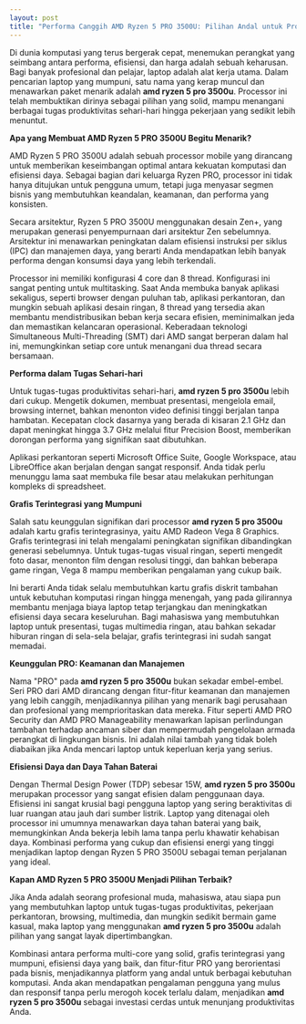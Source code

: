```yaml
---
layout: post
title: "Performa Canggih AMD Ryzen 5 PRO 3500U: Pilihan Andal untuk Produktivitas"
---
```


Di dunia komputasi yang terus bergerak cepat, menemukan perangkat yang seimbang antara performa, efisiensi, dan harga adalah sebuah keharusan. Bagi banyak profesional dan pelajar, laptop adalah alat kerja utama. Dalam pencarian laptop yang mumpuni, satu nama yang kerap muncul dan menawarkan paket menarik adalah **amd ryzen 5 pro 3500u**. Processor ini telah membuktikan dirinya sebagai pilihan yang solid, mampu menangani berbagai tugas produktivitas sehari-hari hingga pekerjaan yang sedikit lebih menuntut.

**Apa yang Membuat AMD Ryzen 5 PRO 3500U Begitu Menarik?**

AMD Ryzen 5 PRO 3500U adalah sebuah processor mobile yang dirancang untuk memberikan keseimbangan optimal antara kekuatan komputasi dan efisiensi daya. Sebagai bagian dari keluarga Ryzen PRO, processor ini tidak hanya ditujukan untuk pengguna umum, tetapi juga menyasar segmen bisnis yang membutuhkan keandalan, keamanan, dan performa yang konsisten.

Secara arsitektur, Ryzen 5 PRO 3500U menggunakan desain Zen+, yang merupakan generasi penyempurnaan dari arsitektur Zen sebelumnya. Arsitektur ini menawarkan peningkatan dalam efisiensi instruksi per siklus (IPC) dan manajemen daya, yang berarti Anda mendapatkan lebih banyak performa dengan konsumsi daya yang lebih terkendali.

Processor ini memiliki konfigurasi 4 core dan 8 thread. Konfigurasi ini sangat penting untuk multitasking. Saat Anda membuka banyak aplikasi sekaligus, seperti browser dengan puluhan tab, aplikasi perkantoran, dan mungkin sebuah aplikasi desain ringan, 8 thread yang tersedia akan membantu mendistribusikan beban kerja secara efisien, meminimalkan jeda dan memastikan kelancaran operasional. Keberadaan teknologi Simultaneous Multi-Threading (SMT) dari AMD sangat berperan dalam hal ini, memungkinkan setiap core untuk menangani dua thread secara bersamaan.

**Performa dalam Tugas Sehari-hari**

Untuk tugas-tugas produktivitas sehari-hari, **amd ryzen 5 pro 3500u** lebih dari cukup. Mengetik dokumen, membuat presentasi, mengelola email, browsing internet, bahkan menonton video definisi tinggi berjalan tanpa hambatan. Kecepatan clock dasarnya yang berada di kisaran 2.1 GHz dan dapat meningkat hingga 3.7 GHz melalui fitur Precision Boost, memberikan dorongan performa yang signifikan saat dibutuhkan.

Aplikasi perkantoran seperti Microsoft Office Suite, Google Workspace, atau LibreOffice akan berjalan dengan sangat responsif. Anda tidak perlu menunggu lama saat membuka file besar atau melakukan perhitungan kompleks di spreadsheet.

**Grafis Terintegrasi yang Mumpuni**

Salah satu keunggulan signifikan dari processor **amd ryzen 5 pro 3500u** adalah kartu grafis terintegrasinya, yaitu AMD Radeon Vega 8 Graphics. Grafis terintegrasi ini telah mengalami peningkatan signifikan dibandingkan generasi sebelumnya. Untuk tugas-tugas visual ringan, seperti mengedit foto dasar, menonton film dengan resolusi tinggi, dan bahkan beberapa game ringan, Vega 8 mampu memberikan pengalaman yang cukup baik.

Ini berarti Anda tidak selalu membutuhkan kartu grafis diskrit tambahan untuk kebutuhan komputasi ringan hingga menengah, yang pada gilirannya membantu menjaga biaya laptop tetap terjangkau dan meningkatkan efisiensi daya secara keseluruhan. Bagi mahasiswa yang membutuhkan laptop untuk presentasi, tugas multimedia ringan, atau bahkan sekadar hiburan ringan di sela-sela belajar, grafis terintegrasi ini sudah sangat memadai.

**Keunggulan PRO: Keamanan dan Manajemen**

Nama "PRO" pada **amd ryzen 5 pro 3500u** bukan sekadar embel-embel. Seri PRO dari AMD dirancang dengan fitur-fitur keamanan dan manajemen yang lebih canggih, menjadikannya pilihan yang menarik bagi perusahaan dan profesional yang memprioritaskan data mereka. Fitur seperti AMD PRO Security dan AMD PRO Manageability menawarkan lapisan perlindungan tambahan terhadap ancaman siber dan mempermudah pengelolaan armada perangkat di lingkungan bisnis. Ini adalah nilai tambah yang tidak boleh diabaikan jika Anda mencari laptop untuk keperluan kerja yang serius.

**Efisiensi Daya dan Daya Tahan Baterai**

Dengan Thermal Design Power (TDP) sebesar 15W, **amd ryzen 5 pro 3500u** merupakan processor yang sangat efisien dalam penggunaan daya. Efisiensi ini sangat krusial bagi pengguna laptop yang sering beraktivitas di luar ruangan atau jauh dari sumber listrik. Laptop yang ditenagai oleh processor ini umumnya menawarkan daya tahan baterai yang baik, memungkinkan Anda bekerja lebih lama tanpa perlu khawatir kehabisan daya. Kombinasi performa yang cukup dan efisiensi energi yang tinggi menjadikan laptop dengan Ryzen 5 PRO 3500U sebagai teman perjalanan yang ideal.

**Kapan AMD Ryzen 5 PRO 3500U Menjadi Pilihan Terbaik?**

Jika Anda adalah seorang profesional muda, mahasiswa, atau siapa pun yang membutuhkan laptop untuk tugas-tugas produktivitas, pekerjaan perkantoran, browsing, multimedia, dan mungkin sedikit bermain game kasual, maka laptop yang menggunakan **amd ryzen 5 pro 3500u** adalah pilihan yang sangat layak dipertimbangkan.

Kombinasi antara performa multi-core yang solid, grafis terintegrasi yang mumpuni, efisiensi daya yang baik, dan fitur-fitur PRO yang berorientasi pada bisnis, menjadikannya platform yang andal untuk berbagai kebutuhan komputasi. Anda akan mendapatkan pengalaman pengguna yang mulus dan responsif tanpa perlu merogoh kocek terlalu dalam, menjadikan **amd ryzen 5 pro 3500u** sebagai investasi cerdas untuk menunjang produktivitas Anda.
